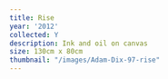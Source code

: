 ```yaml
---
title: Rise
year: '2012'
collected: Y
description: Ink and oil on canvas
size: 130cm x 80cm
thumbnail: "/images/Adam-Dix-97-rise"
---
```

